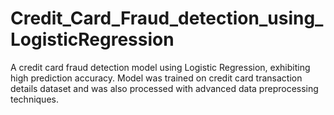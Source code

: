 # Credit_Card_Fraud_detection_using_LogisticRegression
A credit card fraud detection model using Logistic Regression, exhibiting high prediction accuracy. Model was trained on credit card transaction details dataset and was also processed with advanced data preprocessing techniques.

